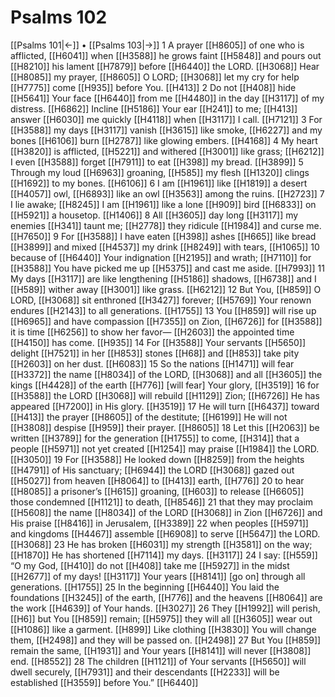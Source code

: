 # Psalms 102
[[Psalms 101|←]] • [[Psalms 103|→]]
1 A prayer [[H8605]] of one who is afflicted, [[H6041]] when [[H3588]] he grows faint [[H5848]] and pours out [[H8210]] his lament [[H7879]] before [[H6440]] the LORD. [[H3068]] Hear [[H8085]] my prayer, [[H8605]] O LORD; [[H3068]] let my cry for help [[H7775]] come [[H935]] before You. [[H413]] 
2 Do not [[H408]] hide [[H5641]] Your face [[H6440]] from me [[H4480]] in the day [[H3117]] of my distress. [[H6862]] Incline [[H5186]] Your ear [[H241]] to me; [[H413]] answer [[H6030]] me quickly [[H4118]] when [[H3117]] I call. [[H7121]] 
3 For [[H3588]] my days [[H3117]] vanish [[H3615]] like smoke, [[H6227]] and my bones [[H6106]] burn [[H2787]] like glowing embers. [[H4168]] 
4 My heart [[H3820]] is afflicted, [[H5221]] and withered [[H3001]] like grass; [[H6212]] I even [[H3588]] forget [[H7911]] to eat [[H398]] my bread. [[H3899]] 
5 Through my loud [[H6963]] groaning, [[H585]] my flesh [[H1320]] clings [[H1692]] to my bones. [[H6106]] 
6 I am [[H1961]] like [[H1819]] a desert [[H4057]] owl, [[H6893]] like an owl [[H3563]] among the ruins. [[H2723]] 
7 I lie awake; [[H8245]] I am [[H1961]] like a lone [[H909]] bird [[H6833]] on [[H5921]] a housetop. [[H1406]] 
8 All [[H3605]] day long [[H3117]] my enemies [[H341]] taunt me; [[H2778]] they ridicule [[H1984]] and curse me. [[H7650]] 
9 For [[H3588]] I have eaten [[H398]] ashes [[H665]] like bread [[H3899]] and mixed [[H4537]] my drink [[H8249]] with tears, [[H1065]] 
10 because of [[H6440]] Your indignation [[H2195]] and wrath; [[H7110]] for [[H3588]] You have picked me up [[H5375]] and cast me aside. [[H7993]] 
11 My days [[H3117]] are like lengthening [[H5186]] shadows, [[H6738]] and I [[H589]] wither away [[H3001]] like grass. [[H6212]] 
12 But You, [[H859]] O LORD, [[H3068]] sit enthroned [[H3427]] forever; [[H5769]] Your renown endures [[H2143]] to all generations. [[H1755]] 
13 You [[H859]] will rise up [[H6965]] and have compassion [[H7355]] on Zion, [[H6726]] for [[H3588]] it is time [[H6256]] to show her favor— [[H2603]] the appointed time [[H4150]] has come. [[H935]] 
14 For [[H3588]] Your servants [[H5650]] delight [[H7521]] in her [[H853]] stones [[H68]] and [[H853]] take pity [[H2603]] on her dust. [[H6083]] 
15 So the nations [[H1471]] will fear [[H3372]] the name [[H8034]] of the LORD, [[H3068]] and all [[H3605]] the kings [[H4428]] of the earth [[H776]] [will fear] Your glory, [[H3519]] 
16 for [[H3588]] the LORD [[H3068]] will rebuild [[H1129]] Zion; [[H6726]] He has appeared [[H7200]] in His glory. [[H3519]] 
17 He will turn [[H6437]] toward [[H413]] the prayer [[H8605]] of the destitute; [[H6199]] He will not [[H3808]] despise [[H959]] their prayer. [[H8605]] 
18 Let this [[H2063]] be written [[H3789]] for the generation [[H1755]] to come, [[H314]] that a people [[H5971]] not yet created [[H1254]] may praise [[H1984]] the LORD. [[H3050]] 
19 For [[H3588]] He looked down [[H8259]] from the heights [[H4791]] of His sanctuary; [[H6944]] the LORD [[H3068]] gazed out [[H5027]] from heaven [[H8064]] to [[H413]] earth, [[H776]] 
20 to hear [[H8085]] a prisoner’s [[H615]] groaning, [[H603]] to release [[H6605]] those condemned [[H1121]] to death, [[H8546]] 
21 that they may proclaim [[H5608]] the name [[H8034]] of the LORD [[H3068]] in Zion [[H6726]] and His praise [[H8416]] in Jerusalem, [[H3389]] 
22 when peoples [[H5971]] and kingdoms [[H4467]] assemble [[H6908]] to serve [[H5647]] the LORD. [[H3068]] 
23 He has broken [[H6031]] my strength [[H3581]] on the way; [[H1870]] He has shortened [[H7114]] my days. [[H3117]] 
24 I say: [[H559]] “O my God, [[H410]] do not [[H408]] take me [[H5927]] in the midst [[H2677]] of my days! [[H3117]] Your years [[H8141]] [go on] through all generations. [[H1755]] 
25 In the beginning [[H6440]] You laid the foundations [[H3245]] of the earth, [[H776]] and the heavens [[H8064]] are the work [[H4639]] of Your hands. [[H3027]] 
26 They [[H1992]] will perish, [[H6]] but You [[H859]] remain; [[H5975]] they will all [[H3605]] wear out [[H1086]] like a garment. [[H899]] Like clothing [[H3830]] You will change them, [[H2498]] and they will be passed on. [[H2498]] 
27 But You [[H859]] remain the same, [[H1931]] and Your years [[H8141]] will never [[H3808]] end. [[H8552]] 
28 The children [[H1121]] of Your servants [[H5650]] will dwell securely, [[H7931]] and their descendants [[H2233]] will be established [[H3559]] before You.” [[H6440]] 
